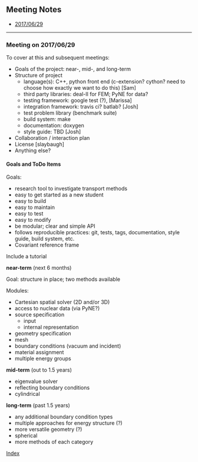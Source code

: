 ## <a name="top">Meeting Notes

* [2017/06/29](#20170629)



-----------------------------------------------------------------
### Meeting on 2017/06/29

To cover at this and subsequent meetings:
- Goals of the project: near-, mid-, and long-term
- Structure of project
  - language(s): C++, python front end (c-extension? cython? need to choose how
    exactly we want to do this) [Sam]
  - third party libraries: deal-II for FEM; PyNE for data?
  - testing framework: google test (?), [Marissa]
  - integration framework: travis ci? batlab?  [Josh]
  - test problem library (benchmark suite)
  - build system: make
  - documentation: doxygen
  - style guide: TBD [Josh]
- Collaboration / interaction plan
- License [slaybaugh]
- Anything else?

#### Goals and ToDo Items

Goals: 
- research tool to investigate transport methods
- easy to get started as a new student
- easy to build
- easy to maintain
- easy to test
- easy to modify
- be modular; clear and simple API
- follows reproducible practices: git, tests, tags, documentation, style guide,
  build system, etc.
- Covariant reference frame

Include a tutorial

**near-term** (next 6 months)

Goal: structure in place; two methods available

Modules:
- Cartesian spatial solver (2D and/or 3D)
- access to nuclear data (via PyNE?)
- source specification
  - input 
  - internal representation
- geometry specification
- mesh
- boundary conditions (vacuum and incident)
- material assignment
- multiple energy groups


**mid-term** (out to 1.5 years)
- eigenvalue solver
- reflecting boundary conditions
- cylindrical


**long-term** (past 1.5 years)
- any additional boundary condition types
- multiple approaches for energy structure (?)
- more versatile geometry (?)
- spherical
- more methods of each category


[Index](#top)



